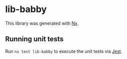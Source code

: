 # lib-babby

This library was generated with [Nx](https://nx.dev).

## Running unit tests

Run `nx test lib-babby` to execute the unit tests via [Jest](https://jestjs.io).
